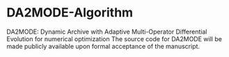 # DA2MODE-Algorithm
DA2MODE: Dynamic Archive with Adaptive Multi-Operator Differential Evolution for numerical optimization
The source code for DA2MODE will be made publicly available upon formal acceptance of the manuscript.


